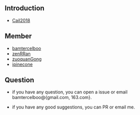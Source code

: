 ## Introduction ##

- [Cail2018](http://cail.cipsc.org.cn/)

## Member ##

- [bamtercelboo](https://github.com/bamtercelboo)
- [zenRRan](https://github.com/zenRRan) 
- [zuoquanGong](https://github.com/zuoquanGong)
- [ipinecone](https://github.com/ipinecone)


## Question ##

- if you have any question, you can open a issue or email bamtercelboo@{gmail.com, 163.com}.

- if you have any good suggestions, you can PR or email me.